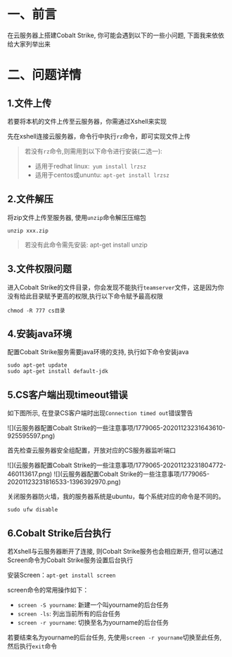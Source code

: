 # 一、前言
在云服务器上搭建Cobalt Strike, 你可能会遇到以下的一些小问题, 下面我来依依给大家列举出来



# 二、问题详情

## 1.文件上传

若要将本机的文件上传至云服务器，你需通过Xshell来实现

先在xshell连接云服务器，命令行中执行`rz`命令，即可实现文件上传

> 若没有`rz`命令,则需用到以下命令进行安装(二选一):
>
> - 适用于redhat linux:` yum install lrzsz`
> - 适用于centos或ununtu: `apt-get install lrzsz`



## 2.文件解压

将zip文件上传至服务器, 使用`unzip`命令解压压缩包

```
unzip xxx.zip
```

> 若没有此命令需先安装: apt-get install unzip



## 3.文件权限问题

进入Cobalt Strike的文件目录，你会发现不能执行`teamserver`文件，这是因为你没有给此目录赋予更高的权限,执行以下命令赋予最高权限

```
chmod -R 777 cs目录
```



## 4.安装java环境

配置Cobalt Strike服务需要java环境的支持, 执行如下命令安装java

```
sudo apt-get update
sudo apt-get install default-jdk
```



## 5.CS客户端出现timeout错误

如下图所示, 在登录CS客户端时出现`Connection timed out`错误警告

![](云服务器配置Cobalt Strike的一些注意事项/1779065-20201123231643610-925595597.png)	



首先检查云服务器安全组配置，开放对应的CS服务器监听端口

![](云服务器配置Cobalt Strike的一些注意事项/1779065-20201123231804772-460113617.png)
![](云服务器配置Cobalt Strike的一些注意事项/1779065-20201123231816533-1396392970.png)	



关闭服务器防火墙，我的服务器系统是ubuntu，每个系统对应的命令是不同的。

```
sudo ufw disable
```



## 6.Cobalt Strike后台执行

若Xshell与云服务器断开了连接, 则Cobalt Strike服务也会相应断开, 但可以通过Screen命令为Cobalt Strike服务设置后台执行

安装Screen：`apt-get install screen`

screen命令的常用操作如下：

- `screen -S yourname`: 新建一个叫yourname的后台任务
- `screen -ls`: 列出当前所有的后台任务
- `screen -r yourname`: 切换至名为yourname的后台任务

若要结束名为yourname的后台任务, 先使用`screen -r yourname`切换至此任务, 然后执行`exit`命令

